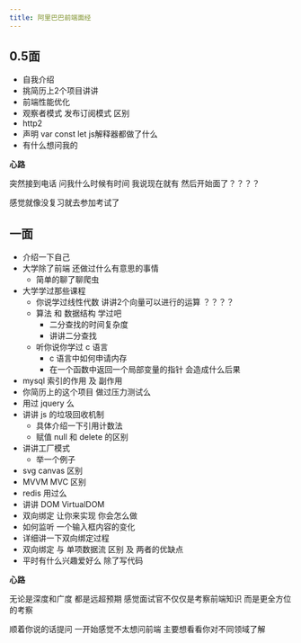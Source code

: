 ```yaml
---
title: 阿里巴巴前端面经
---
```


## 0.5面
* 自我介绍
* 挑简历上2个项目讲讲
* 前端性能优化
* 观察者模式 发布订阅模式 区别
* http2
* 声明 var const let js解释器都做了什么
* 有什么想问我的 

**心路**

突然接到电话 问我什么时候有时间 我说现在就有 然后开始面了？？？？

感觉就像没复习就去参加考试了  

## 一面
* 介绍一下自己
* 大学除了前端 还做过什么有意思的事情
  * 简单的聊了聊爬虫 
* 大学学过那些课程
  * 你说学过线性代数 讲讲2个向量可以进行的运算  ？？？？ 
  * 算法 和 数据结构 学过吧  
    * 二分查找的时间复杂度
    * 讲讲二分查找
  * 听你说你学过 c 语言
    * c 语言中如何申请内存
    * 在一个函数中返回一个局部变量的指针 会造成什么后果 
* mysql 索引的作用 及 副作用
* 你简历上的这个项目 做过压力测试么
* 用过 jquery 么 
* 讲讲 js 的垃圾回收机制
  * 具体介绍一下引用计数法 
  * 赋值 null 和 delete 的区别    
* 讲讲工厂模式
  * 举一个例子
* svg canvas 区别
* MVVM MVC 区别
* redis 用过么
* 讲讲 DOM VirtualDOM
* 双向绑定 让你来实现 你会怎么做
* 如何监听 一个输入框内容的变化
* 详细讲一下双向绑定过程
* 双向绑定 与 单项数据流 区别 及 两者的优缺点
* 平时有什么兴趣爱好么 除了写代码

**心路**

无论是深度和广度 都是远超预期  感觉面试官不仅仅是考察前端知识 而是更全方位的考察

顺着你说的话提问 一开始感觉不太想问前端  主要想看看你对不同领域了解  




